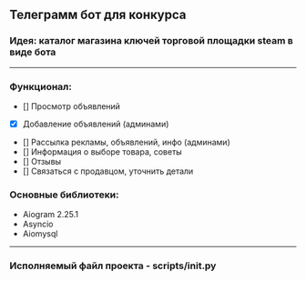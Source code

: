 ## Телеграмм бот для конкурса
### Идея: каталог магазина ключей торговой площадки steam в виде бота

___
### Функционал: 
- [] Просмотр объявлений
- [x] Добавление объявлений (админами)
- [] Рассылка рекламы, объявлений, инфо (админами)
- [] Информация о выборе товара, советы
- [] Отзывы
- [] Связаться с продавцом, уточнить детали
### Основные библиотеки: 
- Aiogram 2.25.1
- Asyncio
- Aiomysql
___
### Исполняемый файл проекта - scripts/__init__.py


